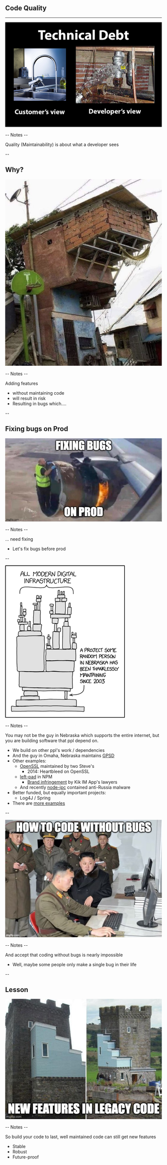 
## Code Quality
<hr />

![](pics/meme/maintainability/technical_debt.png)<!-- .element style="border:none; box-shadow:none; position: fixed; width: 750px; left: 100px; top: 120px;"  -->

-- Notes --

Quality (Maintainability) is about what a developer sees

--

## Why?

![](pics/meme/maintainability/ductape_builds.jpeg)<!-- .element style="border:none; box-shadow:none; position: fixed; width: 600px; right: 40px; top: 10px;"  -->

-- Notes --

Adding features
* without maintaining code
* will result in risk
* Resulting in bugs which....

--

## Fixing bugs on Prod

![](pics/meme/maintainability/fixing_bugs_in_prod.jpeg)<!-- .element style="border:none; box-shadow:none; position: fixed; width: 850px; left: 60px; top: 110px;"  -->

-- Notes --

... need fixing
* Let's fix bugs before prod


--

![](pics/meme/maintainability/dependency_risk.png)<!-- .element style="border:none; box-shadow:none; position: fixed; width: 600px; left: 200px; top: 10px;"  -->

-- Notes --

You may not be the guy in Nebraska which supports the entire internet, but you are building software that ppl depend on.
* We build on other ppl's work / dependencies
* And the guy in Omaha, Nebraska maintains [GPSD](https://www.theregister.com/2021/10/19/gpsd_bug_reset/) 
* Other examples:
  * [OpenSSL](https://www.buzzfeed.com/chrisstokelwalker/the-internet-is-being-protected-by-two-guys-named-st) maintained by two Steve's
    * 2014: Heartbleed on OpenSSL
  * [left-pad](https://www.theregister.com/2016/03/23/npm_left_pad_chaos/) in NPM
    * [Brand infringement](https://www.theregister.com/2016/03/23/npm_left_pad_chaos/) by Kik IM App's lawyers
  * And recently [node-ipc](https://portswigger.net/daily-swig/npm-maintainer-targets-russian-users-with-data-wiping-protestware) contained anti-Russia malware
* Better funded, but equally important projects:
  * Log4J / Spring
* There are [more examples](https://www.explainxkcd.com/wiki/index.php/2347:_Dependency)

--

![](pics/meme/maintainability/bug_free.jpeg)<!-- .element style="border:none; box-shadow:none; position: fixed; width: 750px; left: 100px; bottom: 60px;"  -->

-- Notes --

And accept that coding without bugs is nearly impossible
* Well, maybe some people only make a single bug in their life 


--

## Lesson

![](pics/meme/maintainability/new_features_legacy_code.jpg)<!-- .element style="border:none; box-shadow:none; position: fixed; width: 650px; left: 150px; bottom: 60px;"  -->

-- Notes --

So build your code to last, well maintained code can still get new features
* Stable
* Robust
* Future-proof


